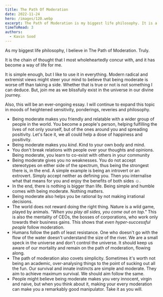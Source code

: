 ```yaml
---
title: The Path Of Moderation
date: 2022-11-24
hero: /images/120.webp
excerpt: The Path of Moderation is my biggest life philosophy. It is a way of living life. 
timeToRead: 3
authors:
  - Kavin Sood
---
```


As my biggest life philosophy, I believe in The Path of Moderation. Truly.

It is the chain of thought that I most wholeheartedly concur with, and it has become a way of life for me.

It is simple enough, but I like to use it in everything. Modern radical and extremist views might steer your mind to believe that being moderate is worse off than taking a side. Whether that is true or not is not something I can deduce. But, join me as we blissfully exist in the universe in our divine journey.

Also, this will be an ever-ongoing essay. I will continue to expand this topic in moods of heightened sensitivity, ponderings, reveries and philosophy.

- Being moderate makes you friendly and relatable with a wider group of people in the world. You become a people's person, helping fulfilling the lives of not only yourself, but of the ones around you and spreading positivity. Let's face it, we all could help a dose of happiness and positivity.
- Being moderate makes you *kind*. Kind to your own body and mind.
- You don't break relations with people over your thoughts and opinions. Being moderate, you learn to co-exist with others in your community
- Being moderate gives you no weaknesses. You do not accept stereotypes on either side of the spectrum, thus being the strongest there is, in the end. A simple example is being an introvert or an extrovert. Simply accept neither as defining you. Then you internalise what that means for you and enjoy the benefits of both sides ☺️.
- In the end, there is nothing is bigger than life. Being simple and humble comes with being moderate. Nothing matters.
- Being moderate also helps you be rational by not making irrational decisions.
- The world does not reward doing the right thing. Nature is a wild game, played by animals. *"When you play all sides, you come out on top."* This is also the mentality of CEOs, the bosses of corporations, who work only towards their business gains. This shows that _even hyper-successful people_ follow moderation.
- Humans follow the path of least resistance. One who doesn't go with the flow of the water doesn't understand the size of the river. We are a small speck in the universe and don't control the universe. It should keep us aware of our mortality and remain on the path of moderation, flowing along.
- The path of moderation also covets simplicity. Sometimes it's worth not being an academic, over-analysing things to the point of sucking out all the fun. Our survival and innate instincts are simple and moderate. They aim to achieve maximum survival. We should aim follow the same. 
- People might believe being moderate makes you very innocent, virgin and naive, but when you think about it, making your every moderation can make you a remarkably good manipulator. Take it as you will.